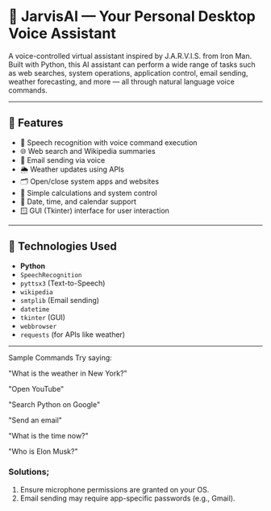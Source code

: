 # 🤖 JarvisAI — Your Personal Desktop Voice Assistant

A voice-controlled virtual assistant inspired by J.A.R.V.I.S. from Iron Man. Built with Python, this AI assistant can perform a wide range of tasks such as web searches, system operations, application control, email sending, weather forecasting, and more — all through natural language voice commands.

---

## 🧠 Features

- 🎤 Speech recognition with voice command execution
- 🌐 Web search and Wikipedia summaries
- 📧 Email sending via voice
- 🌦️ Weather updates using APIs
- 🗂️ Open/close system apps and websites
- 🧮 Simple calculations and system control
- 📅 Date, time, and calendar support
- 🪟 GUI (Tkinter) interface for user interaction

---

## 🧰 Technologies Used

- **Python**
- `SpeechRecognition`
- `pyttsx3` (Text-to-Speech)
- `wikipedia`
- `smtplib` (Email sending)
- `datetime`
- `tkinter` (GUI)
- `webbrowser`
- `requests` (for APIs like weather)

---

Sample Commands
Try saying:

"What is the weather in New York?"

"Open YouTube"

"Search Python on Google"

"Send an email"

"What is the time now?"

"Who is Elon Musk?"

### Solutions;
1. Ensure microphone permissions are granted on your OS.
2. Email sending may require app-specific passwords (e.g., Gmail).
